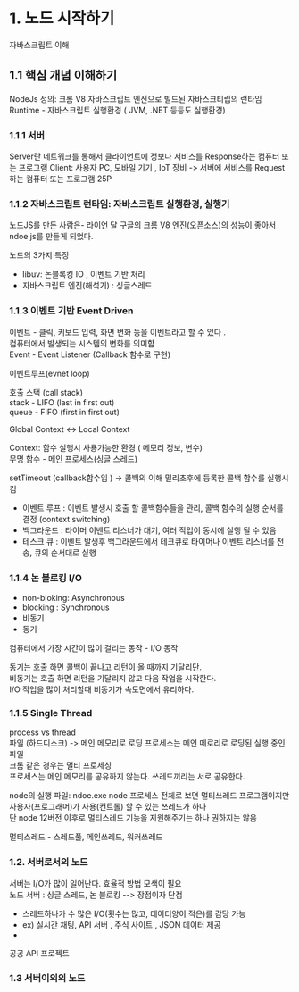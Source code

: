 # 1. 노드 시작하기

자바스크립트 이해

## 1.1 핵심 개념 이해하기

NodeJs 정의:
크롬 V8 자바스크립트 엔진으로 빌드된 자바스크티립의 런타임  
 Runtime - 자바스크립트 실행환경 ( JVM, .NET 등등도 실행환경)

### 1.1.1 서버

Server란 네트워크를 통해서 클라이언트에 정보나 서비스를 Response하는 컴퓨터 또는 프로그램
Client: 사용자 PC, 모바일 기기 , IoT 장비 -> 서버에 서비스를 Request하는 컴퓨터 또는 프로그램
25P

### 1.1.2 자바스크립트 런타임: 자바스크립트 실행환경, 실행기

노드JS를 만든 사람은- 라이언 달
구글의 크롬 V8 엔진(오픈소스)의 성능이 좋아서 ndoe js를 만들게 되었다.

노드의 3가지 특징

- libuv: 논블록킹 IO , 이벤트 기반 처리
- 자바스크립트 엔진(해석기) : 싱글스레드

### 1.1.3 이벤트 기반 Event Driven

이벤트 - 클릭, 키보드 입력, 화면 변화 등을 이벤트라고 할 수 있다 .  
컴퓨터에서 발생되는 시스템의 변화를 의미함  
Event - Event Listener (Callback 함수로 구현)

이벤트루프(evnet loop)

호출 스택 (call stack)  
stack - LIFO (last in first out)  
queue - FIFO (first in first out)

Global Context
<-> Local Context

Context: 함수 실행시 사용가능한 환경 ( 메모리 정보, 변수)  
무명 함수 - 메인 프로세스(싱글 스레드)

setTimeout (callback함수임 ) -> 콜백의 이해
밀리초후에 등록한 콜백 함수를 실행시킴

- 이벤트 루프 : 이벤트 발생시 호출 할 콜백함수들을 관리, 콜백 함수의 실행 순서를 결정 (context switching)
- 백그라운드 : 타이머 이벤트 리스너가 대기, 여러 작업이 동시에 실행 될 수 있음
- 테스크 큐 : 이벤트 발생후 백그라운드에서 테크큐로 타이머나 이벤트 리스너를 전송, 큐의 순서대로 실행

### 1.1.4 논 블로킹 I/O

- non-bloking: Asynchronous
- blocking : Synchronous
- 비동기
- 동기

컴퓨터에서 가장 시간이 많이 걸리는 동작 - I/O 동작

동기는 호출 하면 콜백이 끝나고 리턴이 올 때까지 기달리단.  
비동기는 호출 하면 리턴을 기달리지 않고 다음 작업을 시작한다.  
I/O 작업을 많이 처리할때 비동기가 속도면에서 유리하다.

### 1.1.5 Single Thread

process vs thread  
파일 (하드디스크) -> 메인 메모리로 로딩
프로세스는 메인 메로리로 로딩된 실행 중인 파일  
크롬 같은 경우는 멀티 프로세싱  
프로세스는 메인 메모리를 공유하지 않는다.
쓰레드끼리는 서로 공유한다.

node의 실행 파일: ndoe.exe
node 프로세스 전체로 보면 멀티쓰레드 프로그램이지만  
사용자(프로그래머)가 사용(컨트롤) 할 수 있는 쓰레드가 하나  
단 node 12버전 이후로 멀티스레드 기능을 지원해주기는 하나 권하지는 않음

멀티스레드 - 스레드풀, 메인쓰레드, 워커쓰레드

### 1.2. 서버로서의 노드

서버는 I/O가 많이 일어난다. 효율적 방법 모색이 필요  
노드 서버 : 싱글 스레드, 논 블로킹 --> 장점이자 단점

- 스레드하나가 수 많은 I/O(횟수는 많고, 데이터양이 적은)를 감당 가능
- ex) 실시간 채팅, API 서버 , 주식 사이트 , JSON 데이터 제공
-

공공 API 프로젝트

### 1.3 서버이외의 노드

